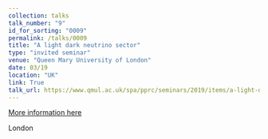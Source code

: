 ```yaml
---
collection: talks
talk_number: "9"
id_for_sorting: "0009"
permalink: /talks/0009
title: "A light dark neutrino sector" 
type: "invited seminar"
venue: "Queen Mary University of London"
date: 03/19
location: "UK"
link: True 
talk_url: https://www.qmul.ac.uk/spa/pprc/seminars/2019/items/a-light-dark-neutrino-sector.html 
---
```


[More information here](https://www.qmul.ac.uk/spa/pprc/seminars/2019/items/a-light-dark-neutrino-sector.html)

London
